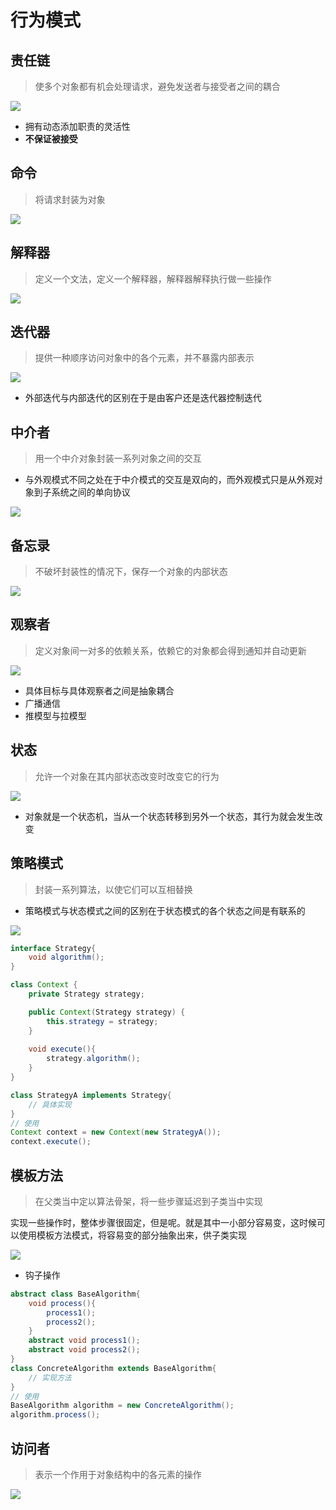 # 行为模式

## 责任链

> 使多个对象都有机会处理请求，避免发送者与接受者之间的耦合

![](https://timgsa.baidu.com/timg?image&quality=80&size=b9999_10000&sec=1574654436690&di=48ae1c547c211016404e86d225d15050&imgtype=jpg&src=http%3A%2F%2Fimg1.imgtn.bdimg.com%2Fit%2Fu%3D519770121%2C2436189056%26fm%3D214%26gp%3D0.jpg)

- 拥有动态添加职责的灵活性
- **不保证被接受**

## 命令

> 将请求封装为对象

![](https://timgsa.baidu.com/timg?image&quality=80&size=b9999_10000&sec=1574654593472&di=91a10ee12e6e2863bfb8f73c97318f13&imgtype=jpg&src=http%3A%2F%2Fimg3.imgtn.bdimg.com%2Fit%2Fu%3D1495264788%2C3257090640%26fm%3D214%26gp%3D0.jpg)

## 解释器

> 定义一个文法，定义一个解释器，解释器解释执行做一些操作

![](https://images0.cnblogs.com/blog/533121/201412/091203106181898.png)

## 迭代器

> 提供一种顺序访问对象中的各个元素，并不暴露内部表示

![](http://image.codes51.com/Article/image/20160509/20160509193506_2193.jpg)

- 外部迭代与内部迭代的区别在于是由客户还是迭代器控制迭代

## 中介者

> 用一个中介对象封装一系列对象之间的交互

- 与外观模式不同之处在于中介模式的交互是双向的，而外观模式只是从外观对象到子系统之间的单向协议

![](https://imgedu.lagou.com/1209090-20190829171805208-637969589.png)

## 备忘录

> 不破坏封装性的情况下，保存一个对象的内部状态

![](https://www.cnblogs.com/images/cnblogs_com/yangfengming/Design%20Patterns/21.Memento_01.jpg)

## 观察者

>定义对象间一对多的依赖关系，依赖它的对象都会得到通知并自动更新

![](https://img-blog.csdn.net/20161111191040882)

- 具体目标与具体观察者之间是抽象耦合
- 广播通信
- 推模型与拉模型

## 状态

> 允许一个对象在其内部状态改变时改变它的行为

![](http://xylsh.github.io/images/design-pattern/p410.png)

- 对象就是一个状态机，当从一个状态转移到另外一个状态，其行为就会发生改变

## 策略模式

> 封装一系列算法，以使它们可以互相替换

- 策略模式与状态模式之间的区别在于状态模式的各个状态之间是有联系的

![](https://design-patterns.readthedocs.io/zh_CN/latest/_images/Strategy.jpg)

```java
interface Strategy{
    void algorithm();
}

class Context {
    private Strategy strategy;

    public Context(Strategy strategy) {
        this.strategy = strategy;
    }
    
    void execute(){
        strategy.algorithm();
    }
}

class StrategyA implements Strategy{
    // 具体实现
}
// 使用
Context context = new Context(new StrategyA());
context.execute();
```

## 模板方法

> 在父类当中定以算法骨架，将一些步骤延迟到子类当中实现

实现一些操作时，整体步骤很固定，但是呢。就是其中一小部分容易变，这时候可以使用模板方法模式，将容易变的部分抽象出来，供子类实现

![](https://s1.51cto.com/wyfs02/M02/07/E3/wKiom1nTsy6QH7fSAABnq3D-dY4625.jpg)

- 钩子操作

```java
abstract class BaseAlgorithm{
    void process(){
        process1();
        process2();
    }
    abstract void process1();
    abstract void process2();
}
class ConcreteAlgorithm extends BaseAlgorithm{
    // 实现方法
}
// 使用
BaseAlgorithm algorithm = new ConcreteAlgorithm();
algorithm.process();
```

## 访问者

> 表示一个作用于对象结构中的各元素的操作

![](http://www.uml.org.cn/sjms/images/2017050431.png)


